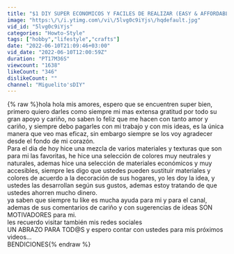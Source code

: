 ```yaml
---
title: "$1 DIY SUPER ECONOMICOS Y FACILES DE REALIZAR (EASY & AFFORDABLE) DOLLAR TREE 2022"
image: "https:\/\/i.ytimg.com\/vi\/5lvg0c9iYjs\/hqdefault.jpg"
vid_id: "5lvg0c9iYjs"
categories: "Howto-Style"
tags: ["hobby","lifestyle","crafts"]
date: "2022-06-10T21:09:46+03:00"
vid_date: "2022-06-10T12:00:59Z"
duration: "PT17M36S"
viewcount: "1638"
likeCount: "346"
dislikeCount: ""
channel: "Miguelito'sDIY"
---
```

{% raw %}hola hola mis amores, espero que se encuentren super bien, primero quiero darles como siempre mi mas extensa gratitud por todo su gran apoyo y cariño, no saben lo feliz que me hacen con tanto amor y cariño, y siempre debo pagarles con mi trabajo y con mis ideas, es la única manera que veo mas eficaz, sin embargo siempre se los voy  agradecer desde el fondo de mi corazón.<br />Para el dia de hoy hice una mezcla de varios materiales y texturas que son para mi las favoritas, he hice una selección de colores muy neutrales y naturales, ademas hice una selección de materiales económicos y muy accesibles, siempre les digo que ustedes pueden sustituir materiales y colores de acuerdo a la decoración de sus hogares, yo les doy la idea, y ustedes las desarrollan según sus gustos, ademas estoy tratando de que ustedes ahorren mucho dinero.<br />ya saben que siempre tu like es mucha ayuda para mi y para el canal, ademas de sus comentarios de cariño y con sugerencias de ideas SON MOTIVADORES para mi.<br />les recuerdo visitar también mis redes sociales <br />UN ABRAZO PARA TOD@S y espero contar con ustedes para mis próximos videos...<br />BENDICIONES{% endraw %}
